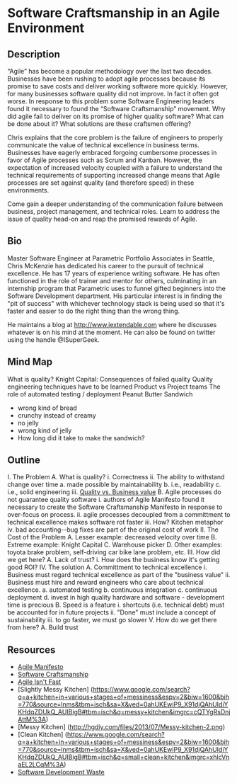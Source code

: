 # Software Craftsmanship in an Agile Environment

## Description

“Agile” has become a popular methodology over the last two decades. Businesses have been rushing to adopt agile processes because its promise to save costs and deliver working software more quickly. However, for many businesses software quality did not improve. In fact it often got worse. In response to this problem some Software Engineering leaders found it necessary to found the “Software Craftsmanship” movement. Why did agile fail to deliver on its promise of higher quality software? What can be done about it? What solutions are these craftsmen offering?

Chris explains that the core problem is the failure of engineers to properly communicate the value of technical excellence in business terms. Businesses have eagerly embraced forgoing cumbersome processes in favor of Agile processes such as Scrum and Kanban. However, the expectation of increased velocity coupled with a failure to understand the technical requirements of supporting increased change means that Agile processes are set against quality (and therefore speed) in these environments.

Come gain a deeper understanding of the communication failure between business, project management, and technical roles. Learn to address the issue of quality head-on and reap the promised rewards of Agile.

## Bio

Master Software Engineer at Parametric Portfolio Associates in Seattle, Chris McKenzie has dedicated his career to the pursuit of technical excellence. He has 17 years of experience writing software. He has often functioned in the role of trainer and mentor for others, culminating in an internship program that Parametric uses to funnel gifted beginners into the Software Development department. His particular interest is in finding the "pit of success" with whichever technology stack is being used so that it's faster and easier to do the right thing than the wrong thing.

He maintains a blog at http://www.iextendable.com where he discusses whatever is on his mind at the moment. He can also be found on twitter using the handle @ISuperGeek.

## Mind Map

What is quality?
Knight Capital: Consequences of failed quality
Quality engineering techniques have to be learned
Product vs Project teams
The role of automated testing / deployment
Peanut Butter Sandwich
  - wrong kind of bread
  - crunchy instead of creamy
  - no jelly
  - wrong kind of jelly
  - How long did it take to make the sandwich?

## Outline

I. The Problem
  A. What is quality? 
     i. Correctness
     ii. The ability to withstand change over time
        a. made possible by maintainability
        b. i.e., readability
        c. i.e., solid engineering
      iii. [Quality vs. Business value](https://media.licdn.com/mpr/mpr/AAEAAQAAAAAAAAK-AAAAJDRlNzZjODgxLWQ5ZWQtNGNjZS05Mjc3LWU1ZjkxNzgxODJjYQ.jpg)
  B. Agile processes do not guarantee quality software
     i. authors of Agile Manifesto found it necessary to create the Software Craftsmanship Manifesto in response to over-focus on process.
     ii. agile processes decoupled from a committment to technical excellence makes software rot faster
     iii. How? Kitchen metaphor
     iv. bad accounting--bug fixes are part of the original cost of work
II. The Cost of the Problem
  A. Lesser example: decreased velocity over time
  B. Extreme example: Knight Capital
  C. Warehouse picker
  D. Other examples: toyota brake problem, self-driving car bike lane problem, etc.
III. How did we get here?
  A. Lack of trust?
    i. How does the business know it's getting good ROI?
IV. The solution
  A. Committment to technical excellence
     i. Business must regard technical excellence as part of the "business value"
     ii. Business must hire and reward engineers who care about technical excellence.
        a. automated testing
        b. continuous integration
        c. continuous deployment
        d. invest in high quality hardware and software - development time is precious
  B. Speed is a feature
     i. shortcuts (i.e. technical debt) must be accounted for in future projects
     ii. "Done" must include a concept of sustainability
     iii. to go faster, we must go slower
V. How do we get there from here?
  A. Build trust 

## Resources

* [Agile Manifesto](http://agilemanifesto.org/)
* [Software Craftsmanship](http://manifesto.softwarecraftsmanship.org/)
* [Agile Isn't Fast](http://www.velocitypartners.net/blog/2014/05/06/read-my-lips-agile-isnt-fast/)
* [Slightly Messy Kitchen] (https://www.google.com/search?q=a+kitchen+in+various+stages+of+messiness&espv=2&biw=1600&bih=770&source=lnms&tbm=isch&sa=X&ved=0ahUKEwiP9_X91djQAhUIdiYKHdqZDUkQ_AUIBigB#tbm=isch&q=messy+kitchen&imgrc=cQTYgRsDnjAttM%3A)
* [Messy Kitchen] (http://hgdiy.com/files/2013/07/Messy-kitchen-2.png)
* [Clean Kitchen] (https://www.google.com/search?q=a+kitchen+in+various+stages+of+messiness&espv=2&biw=1600&bih=770&source=lnms&tbm=isch&sa=X&ved=0ahUKEwiP9_X91djQAhUIdiYKHdqZDUkQ_AUIBigB#tbm=isch&q=small+clean+kitchen&imgrc=xhlcVnaEL2LCqM%3A)
* [Software Development Waste](https://www.researchgate.net/publication/313360479_Software_Development_Waste)